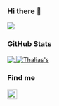 ### Hi there 👋

<!--
**thaliaberger/thaliaberger** is a ✨ _special_ ✨ repository because its `README.md` (this file) appears on your GitHub profile.

Here are some ideas to get you started:

- 🔭 I’m currently working on ...
- 🌱 I’m currently learning ...
- 👯 I’m looking to collaborate on ...
- 🤔 I’m looking for help with ...
- 💬 Ask me about ...
- 📫 How to reach me: ...
- 😄 Pronouns: ...
- ⚡ Fun fact: ...
-->

<img src="https://i.ibb.co/xSxnsNR/Adicionar-um-subt-tulo-5.png">

### GitHub Stats

<a href="https://github.com/thaliaberger/thaliaberger">
  <img align="center" src="https://github-readme-stats.vercel.app/api?username=thaliaberger&show_icons=true&theme=jolly&hide=stars" />
</a>
<a href="https://github.com/thaliaberger/thaliaberger">
  <img align="center" src="https://github-readme-stats.vercel.app/api/top-langs/?username=thaliaberger&layout=compact&show_icons=true&theme=jolly" alt=Thalias's GitHub Stats" />
</a>

### Find me 

<a target="_blank" href="https://www.linkedin.com/in/thaliaberger/">
  <img align="center" alt="LinkdeIN" width="22px" src="https://cdn.jsdelivr.net/npm/simple-icons@v3/icons/linkedin.svg" />
</a>
